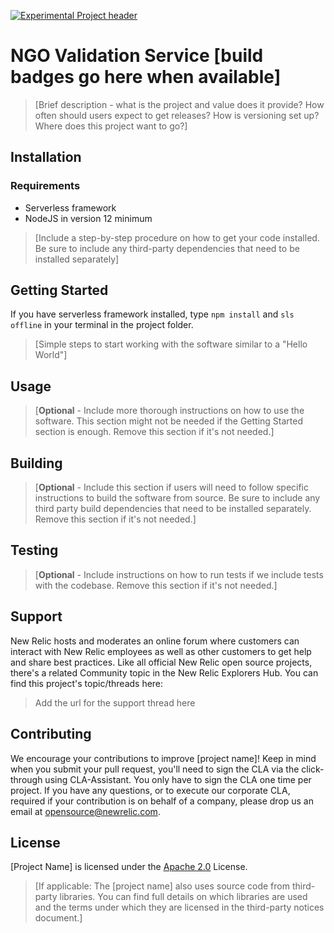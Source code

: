 [![Experimental Project header](https://github.com/newrelic/opensource-website/raw/master/src/images/categories/Experimental.png)](https://opensource.newrelic.com/oss-category/#experimental)

# NGO Validation Service [build badges go here when available]

>[Brief description - what is the project and value does it provide? How often should users expect to get releases? How is versioning set up? Where does this project want to go?]

## Installation

### Requirements
- Serverless framework
- NodeJS in version 12 minimum
> [Include a step-by-step procedure on how to get your code installed. Be sure to include any third-party dependencies that need to be installed separately]

## Getting Started
If you have serverless framework installed, type ```npm install``` and ```sls offline``` in your terminal in the project folder.
>[Simple steps to start working with the software similar to a "Hello World"]

## Usage
>[**Optional** - Include more thorough instructions on how to use the software. This section might not be needed if the Getting Started section is enough. Remove this section if it's not needed.]


## Building

>[**Optional** - Include this section if users will need to follow specific instructions to build the software from source. Be sure to include any third party build dependencies that need to be installed separately. Remove this section if it's not needed.]

## Testing

>[**Optional** - Include instructions on how to run tests if we include tests with the codebase. Remove this section if it's not needed.]

## Support

New Relic hosts and moderates an online forum where customers can interact with New Relic employees as well as other customers to get help and share best practices. Like all official New Relic open source projects, there's a related Community topic in the New Relic Explorers Hub. You can find this project's topic/threads here:

>Add the url for the support thread here

## Contributing
We encourage your contributions to improve [project name]! Keep in mind when you submit your pull request, you'll need to sign the CLA via the click-through using CLA-Assistant. You only have to sign the CLA one time per project.
If you have any questions, or to execute our corporate CLA, required if your contribution is on behalf of a company,  please drop us an email at opensource@newrelic.com.

## License
[Project Name] is licensed under the [Apache 2.0](http://apache.org/licenses/LICENSE-2.0.txt) License.
>[If applicable: The [project name] also uses source code from third-party libraries. You can find full details on which libraries are used and the terms under which they are licensed in the third-party notices document.]
